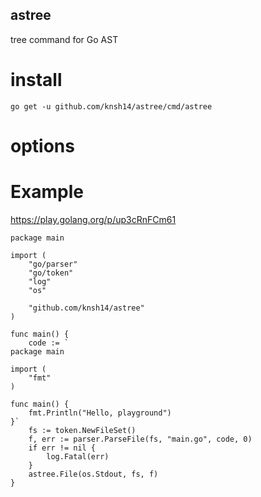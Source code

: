 astree
---

tree command for Go AST

# install
```
go get -u github.com/knsh14/astree/cmd/astree
```

# options

# Example
https://play.golang.org/p/up3cRnFCm61

```
package main

import (
	"go/parser"
	"go/token"
	"log"
	"os"

	"github.com/knsh14/astree"
)

func main() {
	code := `
package main

import (
	"fmt"
)

func main() {
	fmt.Println("Hello, playground")
}`
	fs := token.NewFileSet()
	f, err := parser.ParseFile(fs, "main.go", code, 0)
	if err != nil {
		log.Fatal(err)
	}
	astree.File(os.Stdout, fs, f)
}
```
